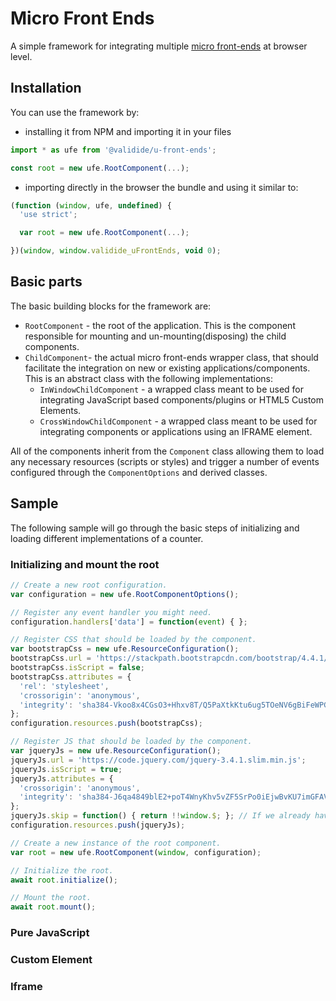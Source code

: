 # Micro Front Ends
A simple framework for integrating multiple [micro front-ends](https://martinfowler.com/articles/micro-frontends.html) at browser level.

## Installation
You can use the framework by:
- installing it from NPM and importing it in your files


``` javascript
import * as ufe from '@validide/u-front-ends';

const root = new ufe.RootComponent(...);

```


- importing directly in the browser the bundle and using it similar to:


``` javascript
(function (window, ufe, undefined) {
  'use strict';

  var root = new ufe.RootComponent(...);

})(window, window.validide_uFrontEnds, void 0);
```

## Basic parts
The basic building blocks for the framework are:
- `RootComponent` - the root of the application. This is the component responsible for mounting and un-mounting(disposing) the child components.
- `ChildComponent`- the actual micro front-ends wrapper class, that should facilitate the integration on new or existing applications/components. This is an abstract class with the following implementations:
  - `InWindowChildComponent` - a wrapped class meant to be used for integrating JavaScript based components/plugins or HTML5 Custom Elements.
  - `CrossWindowChildComponent` - a wrapped class meant to be used for integrating components or applications using an IFRAME element.

All of the components inherit from the `Component` class allowing them to load any necessary resources (scripts or styles) and trigger a number of events configured through the `ComponentOptions` and derived classes.


## Sample
The following sample will go through the basic steps of initializing and loading different implementations of a counter.

### Initializing and mount the root
``` javascript
// Create a new root configuration.
var configuration = new ufe.RootComponentOptions();

// Register any event handler you might need.
configuration.handlers['data'] = function(event) { };

// Register CSS that should be loaded by the component.
var bootstrapCss = new ufe.ResourceConfiguration();
bootstrapCss.url = 'https://stackpath.bootstrapcdn.com/bootstrap/4.4.1/css/bootstrap.min.css';
bootstrapCss.isScript = false;
bootstrapCss.attributes = {
  'rel': 'stylesheet',
  'crossorigin': 'anonymous',
  'integrity': 'sha384-Vkoo8x4CGsO3+Hhxv8T/Q5PaXtkKtu6ug5TOeNV6gBiFeWPGFN9MuhOf23Q9Ifjh'
};
configuration.resources.push(bootstrapCss);

// Register JS that should be loaded by the component.
var jqueryJs = new ufe.ResourceConfiguration();
jqueryJs.url = 'https://code.jquery.com/jquery-3.4.1.slim.min.js';
jqueryJs.isScript = true;
jqueryJs.attributes = {
  'crossorigin': 'anonymous',
  'integrity': 'sha384-J6qa4849blE2+poT4WnyKhv5vZF5SrPo0iEjwBvKU7imGFAV0wwj1yYfoRSJoZ+n'
};
jqueryJs.skip = function() { return !!window.$; }; // If we already have jQuery installed skip the script installation.
configuration.resources.push(jqueryJs);

// Create a new instance of the root component.
var root = new ufe.RootComponent(window, configuration);

// Initialize the root.
await root.initialize();

// Mount the root.
await root.mount();

```

### Pure JavaScript
### Custom Element
### Iframe
